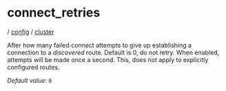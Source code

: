 # connect_retries

/ [config](/ref/config/index.md) / [cluster](/ref/config/config/cluster/index.md)

After how many failed connect attempts to give up establishing a connection to a _discovered_ route. Default is 0, do not retry.
When enabled, attempts will be made once a second. This, does not apply to explicitly configured routes.

_Default value_: `0`
